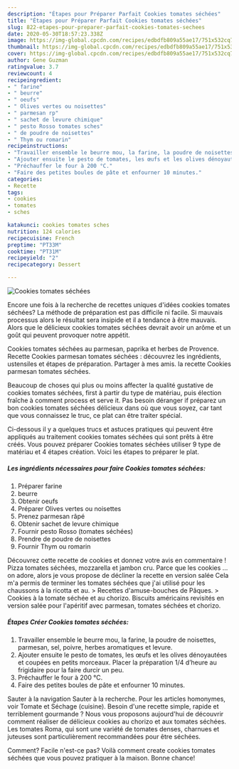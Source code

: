 ```yaml
---
description: "Étapes pour Préparer Parfait Cookies tomates séchées"
title: "Étapes pour Préparer Parfait Cookies tomates séchées"
slug: 822-etapes-pour-preparer-parfait-cookies-tomates-sechees
date: 2020-05-30T18:57:23.338Z
image: https://img-global.cpcdn.com/recipes/edbdfb809a55ae17/751x532cq70/cookies-tomates-sechees-photo-principale-de-la-recette.jpg
thumbnail: https://img-global.cpcdn.com/recipes/edbdfb809a55ae17/751x532cq70/cookies-tomates-sechees-photo-principale-de-la-recette.jpg
cover: https://img-global.cpcdn.com/recipes/edbdfb809a55ae17/751x532cq70/cookies-tomates-sechees-photo-principale-de-la-recette.jpg
author: Gene Guzman
ratingvalue: 3.7
reviewcount: 4
recipeingredient:
- " farine"
- " beurre"
- " oeufs"
- " Olives vertes ou noisettes"
- " parmesan rp"
- " sachet de levure chimique"
- " pesto Rosso tomates sches"
- " de poudre de noisettes"
- " Thym ou romarin"
recipeinstructions:
- "Travailler ensemble le beurre mou, la farine, la poudre de noisettes, parmesan, sel, poivre, herbes aromatiques et levure."
- "Ajouter ensuite le pesto de tomates, les œufs et les olives dénoyautées et coupées en petits morceaux. Placer la préparation 1/4 d’heure au frigidaire pour la faire durcir un peu."
- "Préchauffer le four à 200 °C."
- "Faire des petites boules de pâte et enfourner 10 minutes."
categories:
- Recette
tags:
- cookies
- tomates
- sches

katakunci: cookies tomates sches 
nutrition: 124 calories
recipecuisine: French
preptime: "PT33M"
cooktime: "PT31M"
recipeyield: "2"
recipecategory: Dessert

---
```



![Cookies tomates séchées](https://img-global.cpcdn.com/recipes/edbdfb809a55ae17/751x532cq70/cookies-tomates-sechees-photo-principale-de-la-recette.jpg)

Encore une fois à la recherche de recettes uniques d'idées cookies tomates séchées? La méthode de préparation est pas difficile ni facile. Si mauvais processus alors le résultat sera insipide et il a tendance à être mauvais. Alors que le délicieux cookies tomates séchées devrait avoir un arôme et un goût qui peuvent provoquer notre appétit.

Cookies tomates séchées au parmesan, paprika et herbes de Provence. Recette Cookies parmesan tomates séchées : découvrez les ingrédients, ustensiles et étapes de préparation. Partager à mes amis. la recette Cookies parmesan tomates séchées.

Beaucoup de choses qui plus ou moins affecter la qualité gustative de cookies tomates séchées, first à partir du type de matériau, puis élection fraîche à comment process et serve it. Pas besoin déranger if préparez un bon cookies tomates séchées délicieux dans où que vous soyez, car tant que vous connaissez le truc, ce plat can être traiter spécial.


Ci-dessous il y a quelques trucs et astuces pratiques qui peuvent être appliqués au traitement cookies tomates séchées qui sont prêts à être créés. Vous pouvez préparer Cookies tomates séchées utiliser 9 type de matériau et 4 étapes création. Voici les étapes to préparer le plat.

<!--inarticleads1-->

##### Les ingrédients nécessaires pour faire Cookies tomates séchées:

1. Préparer  farine
1.   beurre
1. Obtenir  oeufs
1. Préparer  Olives vertes ou noisettes
1. Prenez  parmesan râpé
1. Obtenir  sachet de levure chimique
1. Fournir  pesto Rosso (tomates séchées)
1. Prendre  de poudre de noisettes
1. Fournir  Thym ou romarin


Découvrez cette recette de cookies et donnez votre avis en commentaire ! Pizza tomates séchées, mozzarella et jambon cru. Parce que les cookies … on adore, alors je vous propose de décliner la recette en version salée Cela m&#39;a permis de terminer les tomates séchées que j&#39;ai utilisé pour les chaussons à la ricotta et au. &gt; Recettes d&#39;amuse-bouches de Pâques. &gt; Cookies à la tomate séchée et au chorizo. Biscuits américains revisités en version salée pour l&#39;apéritif avec parmesan, tomates séchées et chorizo. 

<!--inarticleads2-->

##### Étapes Créer Cookies tomates séchées:

1. Travailler ensemble le beurre mou, la farine, la poudre de noisettes, parmesan, sel, poivre, herbes aromatiques et levure.
1. Ajouter ensuite le pesto de tomates, les œufs et les olives dénoyautées et coupées en petits morceaux. Placer la préparation 1/4 d’heure au frigidaire pour la faire durcir un peu.
1. Préchauffer le four à 200 °C.
1. Faire des petites boules de pâte et enfourner 10 minutes.


Sauter à la navigation Sauter à la recherche. Pour les articles homonymes, voir Tomate et Séchage (cuisine). Besoin d&#39;une recette simple, rapide et terriblement gourmande ? Nous vous proposons aujourd&#39;hui de découvrir comment réaliser de délicieux cookies au chorizo et aux tomates séchées. Les tomates Roma, qui sont une variété de tomates denses, charnues et juteuses sont particulièrement recommandées pour être séchées. 


Comment? Facile n'est-ce pas? Voilà comment create cookies tomates séchées que vous pouvez pratiquer à la maison. Bonne chance!
